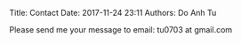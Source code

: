 Title: Contact
Date: 2017-11-24 23:11
Authors: Do Anh Tu

Please send me your message to email: tu0703 at gmail.com
